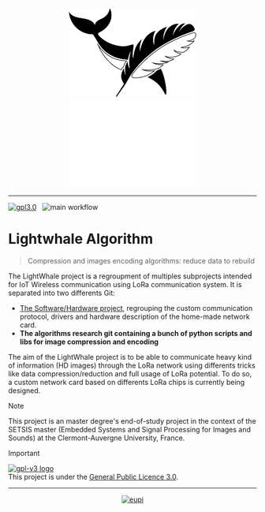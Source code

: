 <div align="center">
  <img alt="lightwhale logo" src="https://github.com/madeshiro/lightwhale/blob/main/resources/LightWhaleBicolor.SVG" style="height: 180px"/>
  <img alt="lightwhale logo" src="https://github.com/madeshiro/lightwhale/blob/main/resources/LightWhaleBlanc.SVG" style="height: 180px"/>
</div>

---

[![gpl3.0](https://img.shields.io/badge/license-GPL%203.0-darkred)](https://www.gnu.org/licenses/gpl-3.0.en.html)
&nbsp;
![main workflow](https://github.com/madeshiro/lightwhale-algorithm/actions/workflows/main.yml/badge.svg?branch=main)

# Lightwhale Algorithm
> Compression and images encoding algorithms: reduce data to rebuild

The LightWhale project is a regroupment of multiples subprojects intended for IoT Wireless communication using LoRa communication system. It is separated into two differents Git:
- [The Software/Hardware project](https://github.com/madeshiro/lightwhale), regrouping the custom communication protocol, drivers and hardware description of the home-made network card.
- **The algorithms research git containing a bunch of python scripts and libs for image compression and encoding**

The aim of the LightWhale project is to be able to communicate heavy kind of information (HD images) through the LoRa network using differents tricks like data compression/reduction and full usage of LoRa potential. 
To do so, a custom network card based on differents LoRa chips is currently being designed. 

> [!NOTE]
> This project is an master degree's end-of-study project in the context of the SETSIS master (Embedded Systems and Signal Processing for Images and Sounds) at the Clermont-Auvergne University, France.

> [!IMPORTANT]
> [![gpl-v3 logo](https://www.gnu.org/graphics/gplv3-with-text-136x68.png)](https://www.gnu.org/licenses/gpl-3.0.en.html)<br/>
> This project is under the [General Public Licence 3.0](https://www.gnu.org/licenses/gpl-3.0.en.html).
---
<div align="center">
  
  [![eupi](https://eupi.uca.fr/uas/Eupi/LOGO_COMPOSANTE/eupi_long.png)](https://eupi.uca.fr)
  
</div>
